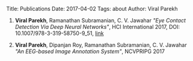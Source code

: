 Title: Publications
Date: 2017-04-02
Tags: about
Author: Viral Parekh

1. __Viral Parekh__, Ramanathan Subramanian, C. V. Jawahar _"Eye Contact Detection Via Deep Neural Networks"_, HCI International 2017, DOI: 10.1007/978-3-319-58750-9_51, [link](https://link.springer.com/chapter/10.1007/978-3-319-58750-9_51/fulltext.html)

2. __Viral Parekh__, Dipanjan Roy, Ramanathan Subramanian, C. V. Jawahar _"An EEG-based Image Annotation System"_, NCVPRIPG 2017

